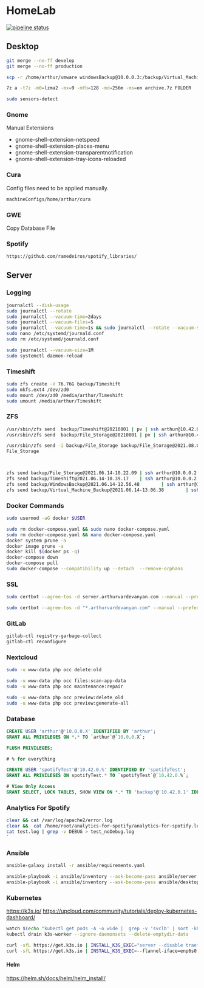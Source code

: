 # HomeLab

[![pipeline status](https://gitlab.arthurvardevanyan.com/ArthurVardevanyan/HomeLab/badges/production/pipeline.svg)](https://gitlab.arthurvardevanyan.com/ArthurVardevanyan/HomeLab/-/commits/production)

## Desktop

```bash
git merge --no-ff develop
git merge --no-ff production

scp -r /home/arthur/vmware windowsBackup@10.0.0.3:/backup/Virtual_Machine_Backup/vmware

7z a -t7z -m0=lzma2 -mx=9 -mfb=128 -md=256m -ms=on archive.7z FOLDER

sudo sensors-detect
```

### Gnome

Manual Extensions

- gnome-shell-extension-netspeed
- gnome-shell-extension-places-menu
- gnome-shell-extension-transparentnotification
- gnome-shell-extension-tray-icons-reloaded

### Cura

Config files need to be applied manually.

```bash
machineConfigs/home/arthur/cura
```

### GWE

Copy Database File

### Spotify

```bash
https://github.com/ramedeiros/spotify_libraries/
```

## Server

### Logging

```bash
journalctl --disk-usage
sudo journalctl --rotate
sudo journalctl --vacuum-time=2days
sudo journalctl --vacuum-files=5
sudo journalctl --vacuum-time=1s && sudo journalctl --rotate --vacuum-size=5000M
sudo nano /etc/systemd/journald.conf
sudo rm /etc/systemd/journald.conf

sudo journalctl --vacuum-size=1M
sudo systemctl daemon-reload
```

### Timeshift

```bash
sudo zfs create -V 76.76G backup/Timeshift
sudo mkfs.ext4 /dev/zd0
sudo mount /dev/zd0 /media/arthur/Timeshift
sudo umount /media/arthur/Timeshift
```

### ZFS

```bash
/usr/sbin/zfs send  backup/Timeshift@20210801 | pv | ssh arthur@10.42.0.105 /usr/sbin/zfs receive -F backup/Timeshift
/usr/sbin/zfs send  backup/File_Storage@20210801 | pv | ssh arthur@10.42.0.105 /usr/sbin/zfs receive -F backup/File_Storage

/usr/sbin/zfs send -i backup/File_Storage backup/File_Storage@2021.08.01 | pv | ssh arthur@10.42.0.105 /usr/sbin/zfs receive -F backup/
File_Storage



zfs send backup/File_Storage@2021.06.14-10.22.09 | ssh arthur@10.0.0.2 zfs receive -F backup/File_Storage
zfs send backup/Timeshift@2021.06.14-10.39.17    | ssh arthur@10.0.0.2 zfs receive -F backup/Timeshift
zfs send backup/WindowsBackup@2021.06.14-12.56.48        | ssh arthur@10.0.0.2 zfs receive -F backup/WindowsBackup
zfs send backup/Virtual_Machine_Backup@2021.06.14-13.06.38        | ssh arthur@10.0.0.2 zfs receive -F backup/Virtual_Machine_Backup
```

### Docker Commands

```bash
sudo usermod -aG docker $USER

sudo rm docker-compose.yaml && sudo nano docker-compose.yaml
sudo rm docker-compose.yaml && nano docker-compose.yaml
docker system prune -a
docker image prune -a
docker kill $(docker ps -q)
docker-compose down
docker-compose pull
sudo docker-compose --compatibility up --detach  --remove-orphans
```

### SSL

```bash
sudo certbot --agree-tos -d server.arthurvardevanyan.com --manual --preferred-challenges dns certonly

sudo certbot --agree-tos -d "*.arthurvardevanyan.com" --manual --preferred-challenges dns certonly
```

### GitLab

```bash
gitlab-ctl registry-garbage-collect
gitlab-ctl reconfigure
```

### Nextcloud

```bash
sudo -u www-data php occ delete:old

sudo -u www-data php occ files:scan-app-data
sudo -u www-data php occ maintenance:repair

sudo -u www-data php occ preview:delete_old
sudo -u www-data php occ preview:generate-all
```

### Database

```sql
CREATE USER 'arthur'@'10.0.0.X' IDENTIFIED BY 'arthur';
GRANT ALL PRIVILEGES ON *.* TO `arthur`@`10.0.0.X`;

FLUSH PRIVILEGES;

# % for everything

CREATE USER 'spotifyTest'@'10.42.0.%' IDENTIFIED BY 'spotifyTest';
GRANT ALL PRIVILEGES ON spotifyTest.* TO `spotifyTest`@`10.42.0.%`;

# View Only Access
GRANT SELECT, LOCK TABLES, SHOW VIEW ON *.* TO 'backup'@'10.42.0.1' IDENTIFIED BY 'backup';
```

### Analytics For Spotify

```bash
clear && cat /var/log/apache2/error.log
clear &&  cat /home/root/analytics-for-spotify/analytics-for-spotify.log  | grep -v DEBUG
cat test.log | grep -v DEBUG > test_noDebug.log
`
```

### Ansible

```bash
ansible-galaxy install -r ansible/requirements.yaml

ansible-playbook -i ansible/inventory --ask-become-pass ansible/server.yaml --ask-pass
ansible-playbook -i ansible/inventory --ask-become-pass ansible/desktop.yaml --ask-pass
```

### Kubernetes

<https://k3s.io/> <https://upcloud.com/community/tutorials/deploy-kubernetes-dashboard/>

```bash
watch $(echo "kubectl get pods -A -o wide |  grep -v 'svclb' | sort -k8 -r")
kubectl drain k3s-worker --ignore-daemonsets --delete-emptydir-data

curl -sfL https://get.k3s.io | INSTALL_K3S_EXEC="server --disable traefik --flannel-iface=enp1s0" sh
curl -sfL https://get.k3s.io | INSTALL_K3S_EXEC=--flannel-iface=enp6s0 K3S_URL=https://10.0.0.3:6443 K3S_TOKEN=$K3S_TOKEN sh -
```

#### Helm

<https://helm.sh/docs/helm/helm_install/>
